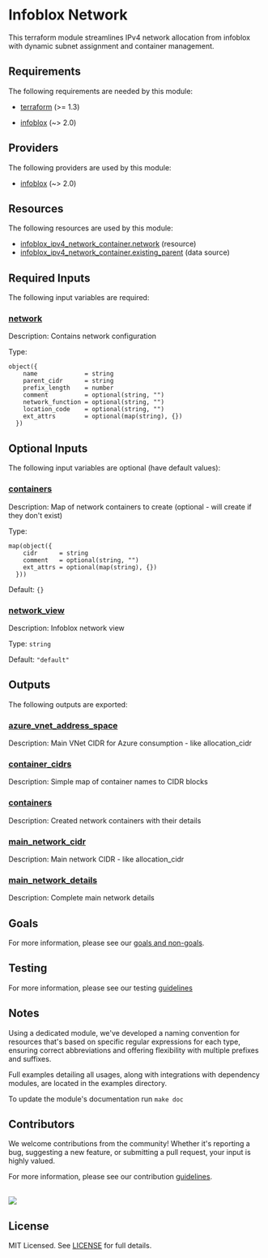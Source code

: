 # Infoblox Network

This terraform module streamlines IPv4 network allocation from infoblox with dynamic subnet assignment and container management.

<!-- BEGIN_TF_DOCS -->
## Requirements

The following requirements are needed by this module:

- <a name="requirement_terraform"></a> [terraform](#requirement\_terraform) (>= 1.3)

- <a name="requirement_infoblox"></a> [infoblox](#requirement\_infoblox) (~> 2.0)

## Providers

The following providers are used by this module:

- <a name="provider_infoblox"></a> [infoblox](#provider\_infoblox) (~> 2.0)

## Resources

The following resources are used by this module:

- [infoblox_ipv4_network_container.network](https://registry.terraform.io/providers/infobloxopen/infoblox/latest/docs/resources/ipv4_network_container) (resource)
- [infoblox_ipv4_network_container.existing_parent](https://registry.terraform.io/providers/infobloxopen/infoblox/latest/docs/data-sources/ipv4_network_container) (data source)

## Required Inputs

The following input variables are required:

### <a name="input_network"></a> [network](#input\_network)

Description: Contains network configuration

Type:

```hcl
object({
    name             = string
    parent_cidr      = string
    prefix_length    = number
    comment          = optional(string, "")
    network_function = optional(string, "")
    location_code    = optional(string, "")
    ext_attrs        = optional(map(string), {})
  })
```

## Optional Inputs

The following input variables are optional (have default values):

### <a name="input_containers"></a> [containers](#input\_containers)

Description: Map of network containers to create (optional - will create if they don't exist)

Type:

```hcl
map(object({
    cidr      = string
    comment   = optional(string, "")
    ext_attrs = optional(map(string), {})
  }))
```

Default: `{}`

### <a name="input_network_view"></a> [network\_view](#input\_network\_view)

Description: Infoblox network view

Type: `string`

Default: `"default"`

## Outputs

The following outputs are exported:

### <a name="output_azure_vnet_address_space"></a> [azure\_vnet\_address\_space](#output\_azure\_vnet\_address\_space)

Description: Main VNet CIDR for Azure consumption - like allocation\_cidr

### <a name="output_container_cidrs"></a> [container\_cidrs](#output\_container\_cidrs)

Description: Simple map of container names to CIDR blocks

### <a name="output_containers"></a> [containers](#output\_containers)

Description: Created network containers with their details

### <a name="output_main_network_cidr"></a> [main\_network\_cidr](#output\_main\_network\_cidr)

Description: Main network CIDR - like allocation\_cidr

### <a name="output_main_network_details"></a> [main\_network\_details](#output\_main\_network\_details)

Description: Complete main network details
<!-- END_TF_DOCS -->

## Goals

For more information, please see our [goals and non-goals](./GOALS.md).

## Testing

For more information, please see our testing [guidelines](./TESTING.md)

## Notes

Using a dedicated module, we've developed a naming convention for resources that's based on specific regular expressions for each type, ensuring correct abbreviations and offering flexibility with multiple prefixes and suffixes.

Full examples detailing all usages, along with integrations with dependency modules, are located in the examples directory.

To update the module's documentation run `make doc`

## Contributors

We welcome contributions from the community! Whether it's reporting a bug, suggesting a new feature, or submitting a pull request, your input is highly valued.

For more information, please see our contribution [guidelines](./CONTRIBUTING.md). <br><br>

<a href="https://github.com/cloudnationhq/terraform-infoblox-network/graphs/contributors">
  <img src="https://contrib.rocks/image?repo=cloudnationhq/terraform-infoblox-network" />
</a>

## License

MIT Licensed. See [LICENSE](https://github.com/cloudnationhq/terraform-azure-sa/blob/main/LICENSE) for full details.
